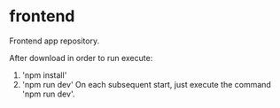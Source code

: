 # frontend

Frontend app repository.

After download in order to run execute:
1. 'npm install'
2. 'npm run dev'
On each subsequent start, just execute the command 'npm run dev'. 
